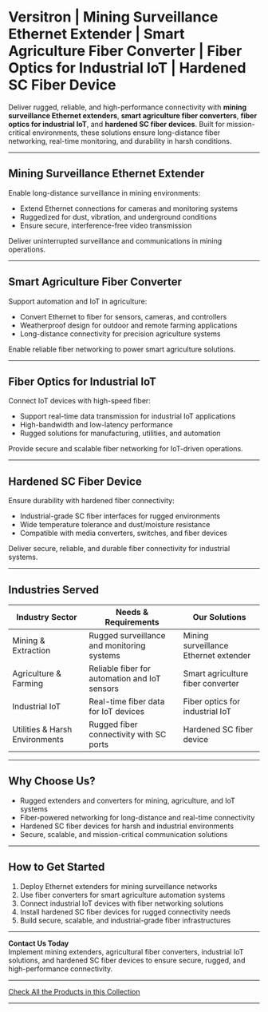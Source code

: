 # Versitron | Mining Surveillance Ethernet Extender | Smart Agriculture Fiber Converter | Fiber Optics for Industrial IoT | Hardened SC Fiber Device

Deliver rugged, reliable, and high-performance connectivity with **mining surveillance Ethernet extenders**, **smart agriculture fiber converters**, **fiber optics for industrial IoT**, and **hardened SC fiber devices**. Built for mission-critical environments, these solutions ensure long-distance fiber networking, real-time monitoring, and durability in harsh conditions.

---

## Mining Surveillance Ethernet Extender

Enable long-distance surveillance in mining environments:

- Extend Ethernet connections for cameras and monitoring systems  
- Ruggedized for dust, vibration, and underground conditions  
- Ensure secure, interference-free video transmission  

Deliver uninterrupted surveillance and communications in mining operations.

---

## Smart Agriculture Fiber Converter

Support automation and IoT in agriculture:

- Convert Ethernet to fiber for sensors, cameras, and controllers  
- Weatherproof design for outdoor and remote farming applications  
- Long-distance connectivity for precision agriculture systems  

Enable reliable fiber networking to power smart agriculture solutions.

---

## Fiber Optics for Industrial IoT

Connect IoT devices with high-speed fiber:

- Support real-time data transmission for industrial IoT applications  
- High-bandwidth and low-latency performance  
- Rugged solutions for manufacturing, utilities, and automation  

Provide secure and scalable fiber networking for IoT-driven operations.

---

## Hardened SC Fiber Device

Ensure durability with hardened fiber connectivity:

- Industrial-grade SC fiber interfaces for rugged environments  
- Wide temperature tolerance and dust/moisture resistance  
- Compatible with media converters, switches, and fiber devices  

Deliver secure, reliable, and durable fiber connectivity for industrial systems.

---

## Industries Served

| Industry Sector             | Needs & Requirements                          | Our Solutions                             |
|-----------------------------|-----------------------------------------------|-------------------------------------------|
| Mining & Extraction         | Rugged surveillance and monitoring systems    | Mining surveillance Ethernet extender      |
| Agriculture & Farming       | Reliable fiber for automation and IoT sensors | Smart agriculture fiber converter          |
| Industrial IoT              | Real-time fiber data for IoT devices          | Fiber optics for industrial IoT            |
| Utilities & Harsh Environments | Rugged fiber connectivity with SC ports    | Hardened SC fiber device                   |

---

## Why Choose Us?

- Rugged extenders and converters for mining, agriculture, and IoT systems  
- Fiber-powered networking for long-distance and real-time connectivity  
- Hardened SC fiber devices for harsh and industrial environments  
- Secure, scalable, and mission-critical communication solutions  

---

## How to Get Started

1. Deploy Ethernet extenders for mining surveillance networks  
2. Use fiber converters for smart agriculture automation systems  
3. Connect industrial IoT devices with fiber networking solutions  
4. Install hardened SC fiber devices for rugged connectivity needs  
5. Build secure, scalable, and industrial-grade fiber infrastructures  

---

**Contact Us Today**  
Implement mining extenders, agricultural fiber converters, industrial IoT solutions, and hardened SC fiber devices to ensure secure, rugged, and high-performance connectivity.

---

[Check All the Products in this Collection](https://www.versitron.com/collections/industrial-media-converters)

---
